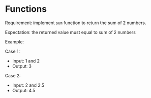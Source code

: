 # Functions

Requirement: implement `sum` function to return the sum of 2 numbers.

Expectation: the returned value must equal to sum of 2 numbers

Example:

Case 1:

- Input: 1 and 2
- Output: 3

Case 2:

- Input: 2 and 2.5
- Output: 4.5